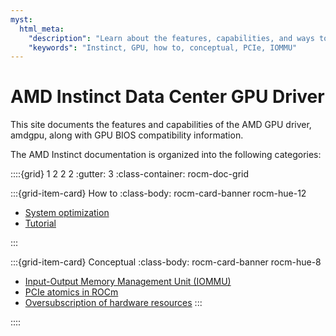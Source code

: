 ```yaml
---
myst:
  html_meta:
    "description": "Learn about the features, capabilities, and ways to optimize the AMD GPU drivers"
    "keywords": "Instinct, GPU, how to, conceptual, PCIe, IOMMU"
---
```


# AMD Instinct Data Center GPU Driver

This site documents the features and capabilities of the AMD GPU driver, amdgpu, along with GPU BIOS compatibility information.

The AMD Instinct documentation is organized into the following categories:

::::{grid} 1 2 2 2
:gutter: 3
:class-container: rocm-doc-grid

:::{grid-item-card} How to
:class-body: rocm-card-banner rocm-hue-12

* [System optimization](./system-optimization/index.rst)
* [Tutorial](./tutorial/index.rst)

:::

:::{grid-item-card} Conceptual
:class-body: rocm-card-banner rocm-hue-8

* [Input-Output Memory Management Unit (IOMMU)](./conceptual/iommu.rst)
* [PCIe atomics in ROCm](./conceptual/pcie-atomics.rst)
* [Oversubscription of hardware resources](./conceptual/oversubscription.rst)
:::

::::
